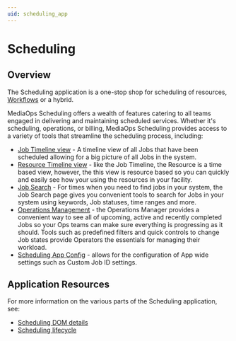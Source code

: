 ```yaml
---
uid: scheduling_app
---
```


# Scheduling

## Overview

The Scheduling application is a one-stop shop for scheduling of resources, [Workflows](xref:workflow_designer_app) or a hybrid.

MediaOps Scheduling offers a wealth of features catering to all teams engaged in delivering and maintaining scheduled services. Whether it's scheduling, operations, or billing, MediaOps Scheduling provides access to a variety of tools that streamline the scheduling process, including:

- [Job Timeline view](xref:scheduling_job_timeline) - A timeline view of all Jobs that have been scheduled allowing for a big picture of all Jobs in the system.
- [Resource Timeline view](xref:scheduling_resource_timeline) - like the Job Timeline, the Resource is a time based view, however, the this view is resource based so you can quickly and easily see how your using the resources in your facility.
- [Job Search](xref:scheduling_job_search) - For times when you need to find jobs in your system, the Job Search page gives you convenient tools to search for Jobs in your system using keywords, Job statuses, time ranges and more.  
- [Operations Management](xref:scheduling_ops_management) - the Operations Manager provides a convenient way to see all of upcoming, active and recently completed Jobs so your Ops teams can make sure everything is progressing as it should. Tools such as predefined filters and quick controls to change Job states provide Operators the essentials for managing their workload.
- [Scheduling App Config](xref:scheduling_app_config) - allows for the configuration of App wide settings such as Custom Job ID settings.

## Application Resources

For more information on the various parts of the Scheduling application, see:

- [Scheduling DOM details](xref:scheduling_dom)
- [Scheduling lifecycle](xref:scheduling_job_lifecycle)
